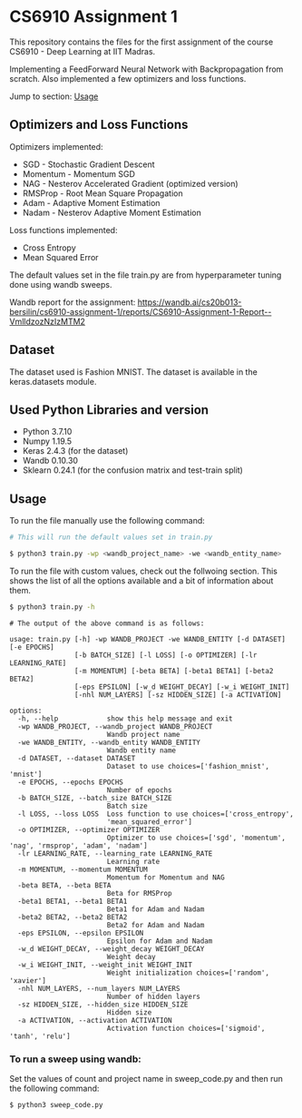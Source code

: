 # CS6910 Assignment 1

This repository contains the files for the first assignment of the course CS6910 - Deep Learning at IIT Madras.

Implementing a FeedForward Neural Network with Backpropagation from scratch. Also implemented a few optimizers and loss functions.

Jump to section: [Usage](#usage)

## Optimizers and Loss Functions

Optimizers implemented:
- SGD - Stochastic Gradient Descent
- Momentum - Momentum SGD
- NAG - Nesterov Accelerated Gradient (optimized version)
- RMSProp - Root Mean Square Propagation
- Adam - Adaptive Moment Estimation
- Nadam - Nesterov Adaptive Moment Estimation

Loss functions implemented:
- Cross Entropy
- Mean Squared Error

The default values set in the file train.py are from hyperparameter tuning done using wandb sweeps.

Wandb report for the assignment: https://wandb.ai/cs20b013-bersilin/cs6910-assignment-1/reports/CS6910-Assignment-1-Report--VmlldzozNzIzMTM2

## Dataset

The dataset used is Fashion MNIST. The dataset is available in the keras.datasets module.

## Used Python Libraries and version

- Python 3.7.10
- Numpy 1.19.5
- Keras 2.4.3 (for the dataset)
- Wandb 0.10.30
- Sklearn 0.24.1 (for the confusion matrix and test-train split)

## Usage

To run the file manually use the following command:
```sh
# This will run the default values set in train.py

$ python3 train.py -wp <wandb_project_name> -we <wandb_entity_name>
```

To run the file with custom values, check out the follwoing section.
This shows the list of all the options available and a bit of information about them.
```sh
$ python3 train.py -h
```
```
# The output of the above command is as follows:

usage: train.py [-h] -wp WANDB_PROJECT -we WANDB_ENTITY [-d DATASET] [-e EPOCHS]
                [-b BATCH_SIZE] [-l LOSS] [-o OPTIMIZER] [-lr LEARNING_RATE]
                [-m MOMENTUM] [-beta BETA] [-beta1 BETA1] [-beta2 BETA2]
                [-eps EPSILON] [-w_d WEIGHT_DECAY] [-w_i WEIGHT_INIT]
                [-nhl NUM_LAYERS] [-sz HIDDEN_SIZE] [-a ACTIVATION]

options:
  -h, --help            show this help message and exit
  -wp WANDB_PROJECT, --wandb_project WANDB_PROJECT
                        Wandb project name
  -we WANDB_ENTITY, --wandb_entity WANDB_ENTITY
                        Wandb entity name
  -d DATASET, --dataset DATASET
                        Dataset to use choices=['fashion_mnist', 'mnist']
  -e EPOCHS, --epochs EPOCHS
                        Number of epochs
  -b BATCH_SIZE, --batch_size BATCH_SIZE
                        Batch size
  -l LOSS, --loss LOSS  Loss function to use choices=['cross_entropy',
                        'mean_squared_error']
  -o OPTIMIZER, --optimizer OPTIMIZER
                        Optimizer to use choices=['sgd', 'momentum', 'nag', 'rmsprop', 'adam', 'nadam']
  -lr LEARNING_RATE, --learning_rate LEARNING_RATE
                        Learning rate
  -m MOMENTUM, --momentum MOMENTUM
                        Momentum for Momentum and NAG
  -beta BETA, --beta BETA
                        Beta for RMSProp
  -beta1 BETA1, --beta1 BETA1
                        Beta1 for Adam and Nadam
  -beta2 BETA2, --beta2 BETA2
                        Beta2 for Adam and Nadam
  -eps EPSILON, --epsilon EPSILON
                        Epsilon for Adam and Nadam
  -w_d WEIGHT_DECAY, --weight_decay WEIGHT_DECAY
                        Weight decay
  -w_i WEIGHT_INIT, --weight_init WEIGHT_INIT
                        Weight initialization choices=['random', 'xavier']
  -nhl NUM_LAYERS, --num_layers NUM_LAYERS
                        Number of hidden layers
  -sz HIDDEN_SIZE, --hidden_size HIDDEN_SIZE
                        Hidden size
  -a ACTIVATION, --activation ACTIVATION
                        Activation function choices=['sigmoid', 'tanh', 'relu']
```

### To run a sweep using wandb:

Set the values of count and project name in sweep_code.py and then run the following command:
```sh
$ python3 sweep_code.py
```